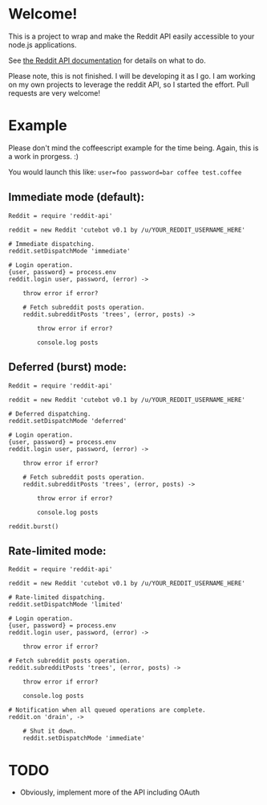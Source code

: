 # Welcome!

This is a project to wrap and make the Reddit API easily accessible to your node.js applications.

See [the Reddit API documentation](http://www.reddit.com/dev/api) for details on what to do.

Please note, this is not finished. I will be developing it as I go. I am working on my own projects to leverage the reddit API, so I started the effort. Pull requests are very welcome!

# Example

Please don't mind the coffeescript example for the time being. Again, this is a work in prorgess. :)

You would launch this like:
`user=foo password=bar coffee test.coffee`

## Immediate mode (default):

```
Reddit = require 'reddit-api'

reddit = new Reddit 'cutebot v0.1 by /u/YOUR_REDDIT_USERNAME_HERE'

# Immediate dispatching.
reddit.setDispatchMode 'immediate'

# Login operation.  
{user, password} = process.env
reddit.login user, password, (error) ->

    throw error if error?

	# Fetch subreddit posts operation.
	reddit.subredditPosts 'trees', (error, posts) ->
	
	    throw error if error?
	
	    console.log posts

```

## Deferred (burst) mode:

```
Reddit = require 'reddit-api'

reddit = new Reddit 'cutebot v0.1 by /u/YOUR_REDDIT_USERNAME_HERE'

# Deferred dispatching.
reddit.setDispatchMode 'deferred'

# Login operation.  
{user, password} = process.env
reddit.login user, password, (error) ->

    throw error if error?

	# Fetch subreddit posts operation.
	reddit.subredditPosts 'trees', (error, posts) ->
	
	    throw error if error?
	
	    console.log posts

reddit.burst()

```

## Rate-limited mode:

```
Reddit = require 'reddit-api'

reddit = new Reddit 'cutebot v0.1 by /u/YOUR_REDDIT_USERNAME_HERE'

# Rate-limited dispatching.
reddit.setDispatchMode 'limited'

# Login operation.  
{user, password} = process.env
reddit.login user, password, (error) ->

    throw error if error?

# Fetch subreddit posts operation.
reddit.subredditPosts 'trees', (error, posts) ->

    throw error if error?

    console.log posts

# Notification when all queued operations are complete.
reddit.on 'drain', ->

    # Shut it down.
    reddit.setDispatchMode 'immediate'

```

# TODO

* Obviously, implement more of the API including OAuth

